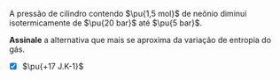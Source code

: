 A pressão de cilindro contendo $\pu{1,5 mol}$ de neônio diminui isotermicamente de $\pu{20 bar}$ até $\pu{5 bar}$.

**Assinale** a alternativa que mais se aproxima da variação de entropia do gás.

- [x] $\pu{+17 J.K-1}$
